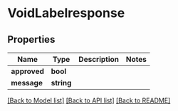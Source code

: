 # VoidLabelresponse

## Properties
Name | Type | Description | Notes
------------ | ------------- | ------------- | -------------
**approved** | **bool** |  | 
**message** | **string** |  | 

[[Back to Model list]](../README.md#documentation-for-models) [[Back to API list]](../README.md#documentation-for-api-endpoints) [[Back to README]](../README.md)


